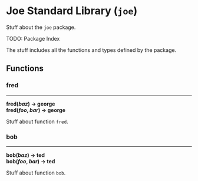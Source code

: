 # Joe Standard Library (`joe`)

Stuff about the `joe` package.

TODO: Package Index


The stuff includes all the functions and types defined by
the package.

## Functions

### fred

---

**fred(*baz*) → george**<br>
**fred(*foo*, *bar*) → george**

Stuff about function `fred`.

### bob

---

**bob(*baz*) → ted**<br>
**bob(*foo*, *bar*) → ted**

Stuff about function `bob`.


